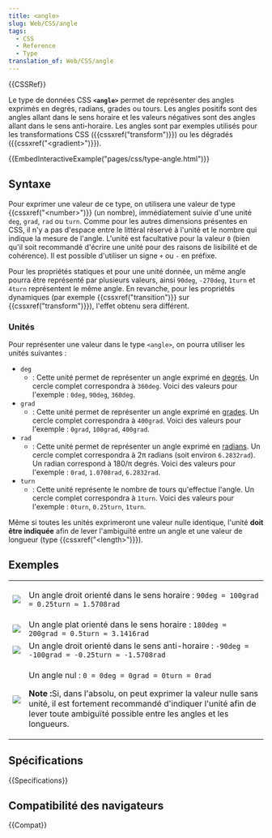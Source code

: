 ```yaml
---
title: <angle>
slug: Web/CSS/angle
tags:
  - CSS
  - Reference
  - Type
translation_of: Web/CSS/angle
---
```


{{CSSRef}}

Le type de données CSS **`<angle>`** permet de représenter des angles exprimés en degrés, radians, grades ou tours. Les angles positifs sont des angles allant dans le sens horaire et les valeurs négatives sont des angles allant dans le sens anti-horaire. Les angles sont par exemples utilisés pour les transformations CSS ({{cssxref("transform")}}) ou les dégradés ({{cssxref("&lt;gradient&gt;")}}).

{{EmbedInteractiveExample("pages/css/type-angle.html")}}

## Syntaxe

Pour exprimer une valeur de ce type, on utilisera une valeur de type {{cssxref("&lt;number&gt;")}} (un nombre), immédiatement suivie d'une unité `deg`, `grad`, `rad` ou `turn`. Comme pour les autres dimensions présentes en CSS, il n'y a pas d'espace entre le littéral réservé à l'unité et le nombre qui indique la mesure de l'angle. L'unité est facultative pour la valeur `0` (bien qu'il soit recommandé d'écrire une unité pour des raisons de lisibilité et de cohérence). Il est possible d'utiliser un signe `+` ou `-` en préfixe.

Pour les propriétés statiques et pour une unité donnée, un même angle pourra être représenté par plusieurs valeurs, ainsi `90deg`, `-270deg`, `1turn` et `4turn` représentent le même angle. En revanche, pour les propriétés dynamiques (par exemple {{cssxref("transition")}} sur {{cssxref("transform")}}), l'effet obtenu sera différent.

### Unités

Pour représenter une valeur dans le type `<angle>`, on pourra utiliser les unités suivantes :

- `deg`
  - : Cette unité permet de représenter un angle exprimé en [degrés](<https://fr.wikipedia.org/wiki/Degré_(angle)>). Un cercle complet correspondra à `360deg`. Voici des valeurs pour l'exemple : `0deg`, `90deg`, `360deg`.
- `grad`
  - : Cette unité permet de représenter un angle exprimé en [grades](<https://fr.wikipedia.org/wiki/Grade_(angle)>). Un cercle complet correspondra à `400grad`. Voici des valeurs pour l'exemple : `0grad`, `100grad`, `400grad`.
- `rad`
  - : Cette unité permet de représenter un angle exprimé en [radians](https://fr.wikipedia.org/wiki/Radian). Un cercle complet correspondra à 2π radians (soit environ `6.2832rad`). Un radian correspond à 180/π degrés. Voici des valeurs pour l'exemple : `0rad`, `1.0708rad`, `6.2832rad`.
- `turn`
  - : Cette unité représente le nombre de tours qu'effectue l'angle. Un cercle complet correspondra à `1turn`. Voici des valeurs pour l'exemple : `0turn`, `0.25turn`, `1turn`.

Même si toutes les unités exprimeront une valeur nulle identique, l'unité **doit** **être indiquée** afin de lever l'ambiguïté entre un angle et une valeur de longueur (type {{cssxref("&lt;length&gt;")}}).

## Exemples

<table>
  <tbody>
    <tr>
      <td><img src="angle90.png" /></td>
      <td>
        <p>
          Un angle droit orienté dans le sens horaire :
          <code>90deg = 100grad = 0.25turn ≈ 1.5708rad</code>
        </p>
      </td>
    </tr>
    <tr>
      <td><img src="angle180.png" /></td>
      <td>
        Un angle plat orienté dans le sens horaire :
        <code>180deg = 200grad = 0.5turn ≈ 3.1416rad</code>
      </td>
    </tr>
    <tr>
      <td><img src="angleminus90.png" /></td>
      <td>
        Un angle droit orienté dans le sens anti-horaire :
        <code>-90deg = -100grad = -0.25turn ≈ -1.5708rad</code>
      </td>
    </tr>
    <tr>
      <td><img src="angle0.png" /></td>
      <td>
        <p>Un angle nul : <code>0 = 0deg = 0grad = 0turn = 0rad</code></p>
        <div class="note">
          <p>
            <strong>Note :</strong>Si, dans l'absolu, on peut exprimer la valeur
            nulle sans unité, il est fortement recommandé d'indiquer l'unité
            afin de lever toute ambiguïté possible entre les angles et les
            longueurs.
          </p>
        </div>
      </td>
    </tr>
  </tbody>
</table>

## Spécifications

{{Specifications}}

## Compatibilité des navigateurs

{{Compat}}

